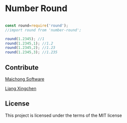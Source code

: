 # Number Round

```javascript

const round=require('round');
//import round from 'number-round';

round(1.2345); //1
round(1.2345,1); //1.2
round(1.2345,2); //1.23
round(1.2345,3); //1.235

```

## Contribute
[Maichong Software](http://maichong.it)

[Liang Xingchen](https://github.com/liangxingchen)

## License

This project is licensed under the terms of the MIT license
